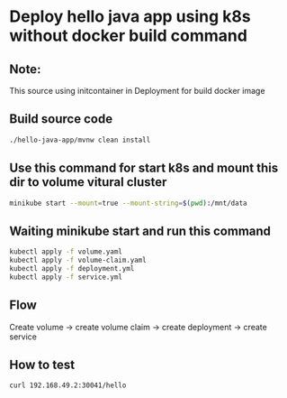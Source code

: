 # Deploy hello java app using k8s without docker build command
## Note: 
This source using initcontainer in Deployment for build docker image

## Build source code
```bash
./hello-java-app/mvnw clean install
```

## Use this command for start k8s and mount this dir to volume vitural cluster
```bash
minikube start --mount=true --mount-string=$(pwd):/mnt/data
```
## Waiting minikube start and run this command
```bash
kubectl apply -f volume.yaml
kubectl apply -f volume-claim.yaml
kubectl apply -f deployment.yml
kubectl apply -f service.yml
```
## Flow
Create volume -> create volume claim -> create deployment -> create service

## How to test
```bash
curl 192.168.49.2:30041/hello
```
